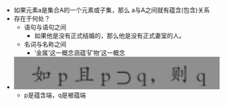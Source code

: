 - 如果元素a是集合A的一个元素或子集，那么 a与A之间就有蕴含(包含)关系
- 存在于何处？
	- 语句与语句之间
		- 如果他是没有正式结婚的，那么他是没有正式妻室的人。
	- 名词与名称之间
		- ’金属’这一概念涵蕴‘矿物’这一概念
- ![image.png](../assets/image_1647767093052_0.png)
	- p是蕴含端，q是被蕴端